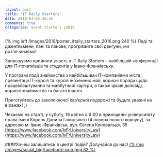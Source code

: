 ```yaml
---
layout: post
title: "IT Rally Starters"
date: 2016-04-05 10:36
comments: true
categories: event starters y2016
---
```

{% img left /images/2016/poster_irtally_starters_2016.png 240 %}
Леді та джентльмени, пані та панове, прогрівайте свої двигуни, ми розпочинаємо!

Запрошуємо прийняти участь в IT Rally Starters – найбільшій конференції для ІТ-початківців та студентів у Івано-Франківську. 

У програмі події знайомства з найбільшими ІТ-компаніями міста, презентації ІТ-курсів та курсів іноземних мов, корисні поради щодо працевлаштування та майбутньої кар’єри, а також цікаві доповіді, корисні знайомства та багато іншого. 

Приготуйтесь до захоплюючої кар’єрної подорожі та будьте уважні на віражах! ;)

Чекаємо на старті, у суботу, 16 квітня о 9:00 в приміщенні університету права імені Короля Данила Галицького (4 поверх нового корпусу), за адресою м. Івано-Франківськ, вул. Євгена Коновальця, 35
[https://www.facebook.com/IvFrUniversityLaw](https://www.facebook.com/IvFrUniversityLaw)

####Хочеш залишатись в центрі подій? Долучайся до нас!
[{% img /images/social_big/facebook-icon.png 32 %}](https://www.facebook.com/events/1577290655919407/)

<div style="clear: both"></div>

